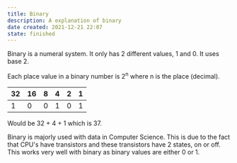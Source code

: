 ```yaml
---
title: Binary
description: A explanation of binary
date created: 2021-12-21 22:07
state: finished
---
```


Binary is a numeral system. It only has 2 different values, 1 and 0. It uses base 2.

Each place value in a binary number is 2<sup>n</sup> where n is the place (decimal).

| 32  | 16  | 8   | 4   | 2   | 1   |
| --- | --- | --- | --- | --- | --- |
| 1   | 0   | 0   | 1   | 0   | 1   |

Would be 32 + 4 + 1 which is 37.

Binary is majorly used with data in Computer Science. This is due to the fact that CPU's have transistors and these transistors have 2 states, on or off. This works very well with binary as binary values are either 0 or 1.